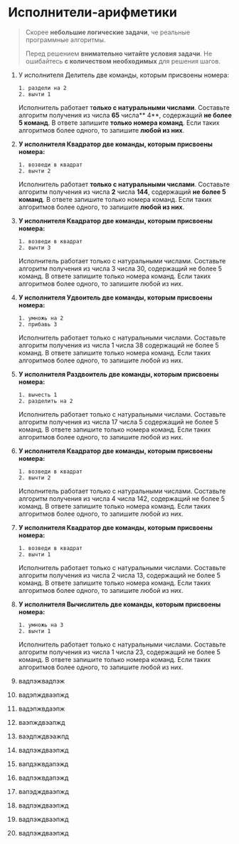 # Исполнители-арифметики

> Скорее **небольшие логические задачи**, че реальные программные алгоритмы.
>
> Перед решением **внимательно читайте условия задачи**. Не ошибайтесь **с количеством необходимых** для решения шагов.

1. У исполнителя Делитель две команды, которым присвоены номера:

   ```
   1. раздели на 2
   2. вычти 1
   ```

   Исполнитель работает т**олько с натуральными числами**. Составьте алгоритм получения из числа **65** числа** 4**, содержащий **не более 5 команд**. В ответе запишите **только номера команд**. Если таких алгоритмов более одного, то запишите **любой из них**.

2. **У исполнителя Квадратор две команды, которым присвоены номера:**

   ```
   1. возведи в квадрат
   2. вычти 2
   ```

   Исполнитель работает **только с натуральными числами**. Составьте алгоритм получения из числа **2** числа **144**, содержащий **не более 5 команд**. В ответе запишите только номера команд. Если таких алгоритмов более одного, то запишите **любой из них**.

3. **У исполнителя Квадратор две команды, которым присвоены номера:**

   ```
   1. возведи в квадрат
   2. вычти 3
   ```

   Исполнитель работает только с натуральными числами. Составьте алгоритм получения из числа 3 числа 30, содержащий не более 5 команд. В ответе запишите только номера команд. Если таких алгоритмов более одного, то запишите любой из них.

4. **У исполнителя Удвоитель две команды, которым присвоены номера:**

   ```
   1. умножь на 2
   2. прибавь 3
   ```

   Исполнитель работает только с натуральными числами. Составьте алгоритм получения из числа 1 числа 38 содержащий не более 5 команд. В ответе запишите только номера команд. Если таких алгоритмов более одного, то запишите любой из них.

5. **У исполнителя Раздвоитель две команды, которым присвоены номера:**

   ```
   1. вычесть 1
   2. разделить на 2
   ```

   Исполнитель работает только с натуральными числами. Составьте алгоритм получения из числа 17 числа 5 содержащий не более 5 команд. В ответе запишите только номера команд. Если таких алгоритмов более одного, то запишите любой из них.

6. **У исполнителя Квадратор две команды, которым присвоены номера:**

   ```
   1. возведи в квадрат
   2. вычти 2
   ```

   Исполнитель работает только с натуральными числами. Составьте алгоритм получения из числа 4 числа 142, содержащий не более 5 команд. В ответе запишите только номера команд. Если таких алгоритмов более одного, то запишите любой из них.

7. **У исполнителя Квадратор две команды, которым присвоены номера:**

   ```
   1. возведи в квадрат
   2. вычти 1
   ```

   Исполнитель работает только с натуральными числами. Составьте алгоритм получения из числа 2 числа 13, содержащий не более 5 команд. В ответе запишите только номера команд. Если таких алгоритмов более одного, то запишите любой из них.

8. **У исполнителя Вычислитель две команды, которым присвоены номера:**

   ```
   1. умножь на 3
   2. вычти 1
   ```

   Исполнитель работает только с натуральными числами. Составьте алгоритм получения из числа 1 числа 23, содержащий не более 5 команд. В ответе запишите только номера команд. Если таких алгоритмов более одного, то запишите любой из них.

9. вадпэжвадпэж

10. вадэпждваэпжд
11. вадэпжвдаэпж
12. ваэпждвэапжд
13. ваэдпждвэажпд
14. вадпэждваэпжд
15. вапдэжвдапэжд
16. вадпэжвдапэжд
17. вапэдждваэпжд
18. вадпэждваэпжд
19. вадпэждваэпжд
20. вадпэждваэпжд



